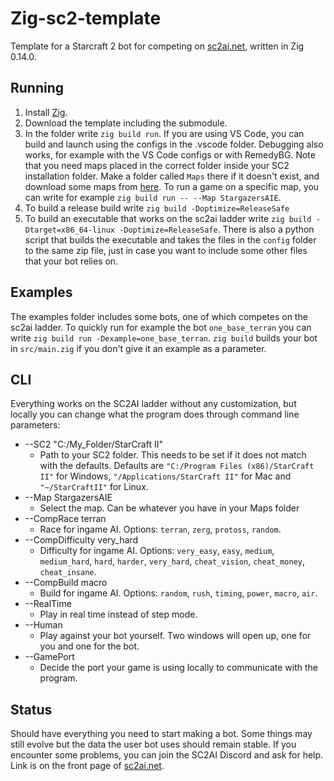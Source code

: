 # Zig-sc2-template

Template for a Starcraft 2 bot for competing on [sc2ai.net](https://sc2ai.net/), written in Zig 0.14.0.

## Running

1. Install [Zig](https://ziglang.org/).
2. Download the template including the submodule.
3. In the folder write `zig build run`. If you are using VS Code,
you can build and launch using the configs in the .vscode folder.
Debugging also works, for example with the VS Code configs or
with RemedyBG. Note that you need maps
placed in the correct folder inside your SC2 installation folder.
Make a folder called `Maps` there if it doesn't exist, and download
some maps from
[here](https://sc2ai.net/wiki/maps/#wiki-toc-current-map-pool).
To run a game on a specific map, you can write for example
`zig build run -- --Map StargazersAIE`.
4. To build a release build write `zig build -Doptimize=ReleaseSafe`
5. To build an executable that works on the sc2ai ladder write
`zig build -Dtarget=x86_64-linux -Doptimize=ReleaseSafe`. There is also a python script
that builds the executable and takes the files in the `config` folder to the same zip
file, just in case you want to include some other files that your bot relies on.

## Examples

The examples folder includes some bots, one of which competes on the
sc2ai ladder. To quickly run for example the bot `one_base_terran` you
can write `zig build run -Dexample=one_base_terran`. `zig build`
builds your bot in `src/main.zig` if you don't give it an example as a parameter.

## CLI

Everything works on the SC2AI ladder without any customization, but
locally you can change what the program does through command line parameters:
- --SC2 "C:/My_Folder/StarCraft II"
    - Path to your SC2 folder. This needs to be set if it does not match with
    the defaults. Defaults are `"C:/Program Files (x86)/StarCraft II"` for Windows,
    `"/Applications/StarCraft II"` for Mac and `"~/StarCraftII"` for Linux.
- --Map StargazersAIE
    - Select the map. Can be whatever you have in your Maps folder
- --CompRace terran
    - Race for ingame AI. Options: `terran`, `zerg`, `protoss`, `random`.
- --CompDifficulty very_hard
    - Difficulty for ingame AI. Options: `very_easy`, `easy`, `medium`,
    `medium_hard`, `hard`, `harder`, `very_hard`, `cheat_vision`,
    `cheat_money`, `cheat_insane`.
- --CompBuild macro
    - Build for ingame AI. Options: `random`, `rush`, `timing`, `power`,
    `macro`, `air`.
- --RealTime
    - Play in real time instead of step mode.
- --Human
    - Play against your bot yourself. Two windows will open up, one for you and one
    for the bot.
- --GamePort
    - Decide the port your game is using locally to communicate with the program.

## Status

Should have everything you need to start making a bot. Some things may still evolve but
the data the user bot uses should remain stable. If you encounter some problems,
you can join the SC2AI Discord and ask for help. Link is on the front page of
[sc2ai.net](https://sc2ai.net/).
